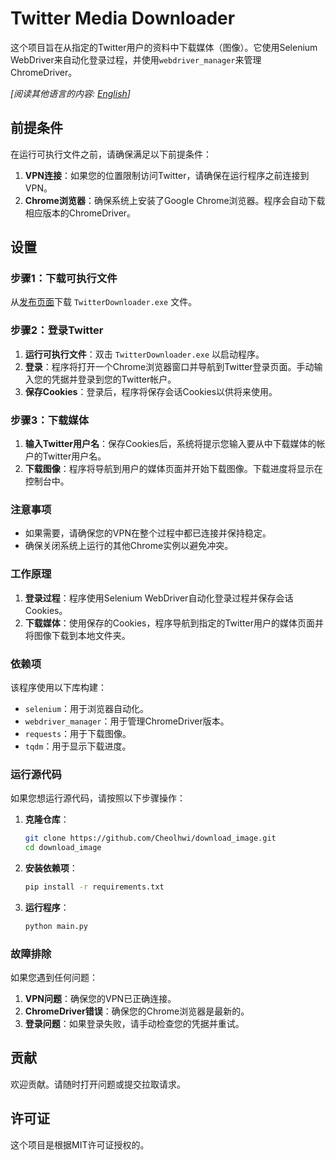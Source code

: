 # Twitter Media Downloader

这个项目旨在从指定的Twitter用户的资料中下载媒体（图像）。它使用Selenium WebDriver来自动化登录过程，并使用`webdriver_manager`来管理ChromeDriver。

*[阅读其他语言的内容: [English](https://github.com/Cheolhwi/download_image/blob/master/README.md)]*

## 前提条件

在运行可执行文件之前，请确保满足以下前提条件：

1. **VPN连接**：如果您的位置限制访问Twitter，请确保在运行程序之前连接到VPN。
2. **Chrome浏览器**：确保系统上安装了Google Chrome浏览器。程序会自动下载相应版本的ChromeDriver。

## 设置

### 步骤1：下载可执行文件

从[发布页面](https://github.com/Cheolhwi/download_image/releases/download/downloadTool/TwitterDownloader.exe)下载 `TwitterDownloader.exe` 文件。

### 步骤2：登录Twitter

1. **运行可执行文件**：双击 `TwitterDownloader.exe` 以启动程序。
2. **登录**：程序将打开一个Chrome浏览器窗口并导航到Twitter登录页面。手动输入您的凭据并登录到您的Twitter帐户。
3. **保存Cookies**：登录后，程序将保存会话Cookies以供将来使用。

### 步骤3：下载媒体

1. **输入Twitter用户名**：保存Cookies后，系统将提示您输入要从中下载媒体的帐户的Twitter用户名。
2. **下载图像**：程序将导航到用户的媒体页面并开始下载图像。下载进度将显示在控制台中。

### 注意事项

- 如果需要，请确保您的VPN在整个过程中都已连接并保持稳定。
- 确保关闭系统上运行的其他Chrome实例以避免冲突。

### 工作原理

1. **登录过程**：程序使用Selenium WebDriver自动化登录过程并保存会话Cookies。
2. **下载媒体**：使用保存的Cookies，程序导航到指定的Twitter用户的媒体页面并将图像下载到本地文件夹。

### 依赖项

该程序使用以下库构建：

- `selenium`：用于浏览器自动化。
- `webdriver_manager`：用于管理ChromeDriver版本。
- `requests`：用于下载图像。
- `tqdm`：用于显示下载进度。

### 运行源代码

如果您想运行源代码，请按照以下步骤操作：

1. **克隆仓库**：
    ```bash
    git clone https://github.com/Cheolhwi/download_image.git
    cd download_image
    ```

2. **安装依赖项**：
    ```bash
    pip install -r requirements.txt
    ```

3. **运行程序**：
    ```bash
    python main.py
    ```

### 故障排除

如果您遇到任何问题：

1. **VPN问题**：确保您的VPN已正确连接。
2. **ChromeDriver错误**：确保您的Chrome浏览器是最新的。
3. **登录问题**：如果登录失败，请手动检查您的凭据并重试。

## 贡献

欢迎贡献。请随时打开问题或提交拉取请求。

## 许可证

这个项目是根据MIT许可证授权的。
